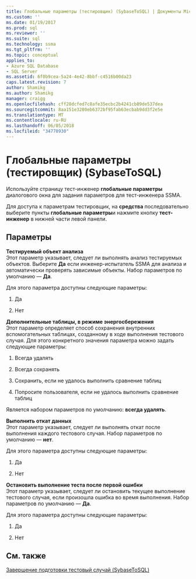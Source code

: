 ```yaml
---
title: Глобальные параметры (тестировщик) (SybaseToSQL) | Документы Microsoft
ms.custom: ''
ms.date: 01/19/2017
ms.prod: sql
ms.reviewer: ''
ms.suite: sql
ms.technology: ssma
ms.tgt_pltfrm: ''
ms.topic: conceptual
applies_to:
- Azure SQL Database
- SQL Server
ms.assetid: 6f0b9cea-5a24-4e42-8bbf-c4516b00da23
caps.latest.revision: 7
author: Shamikg
ms.author: Shamikg
manager: craigg
ms.openlocfilehash: cff28dcfed7c8afe35ecbc2b4241cb89de537dea
ms.sourcegitcommit: 8aa151e3280eb6372bf95fab63ecbab9dd3f2e5e
ms.translationtype: MT
ms.contentlocale: ru-RU
ms.lasthandoff: 06/05/2018
ms.locfileid: "34778930"
---
```

# <a name="global-settings-tester-sybasetosql"></a>Глобальные параметры (тестировщик) (SybaseToSQL)
Используйте страницу тест-инженер **глобальные параметры** диалогового окна для задания параметров для тест-инженера SSMA.  
  
Для доступа к параметрам тестировщик, на **средства** последовательно выберите пункты **глобальные параметры**и нажмите кнопку **тест-инженер** в нижней части левой панели.  
  
## <a name="options"></a>Параметры  
**Тестируемый объект анализа**  
Этот параметр указывает, следует ли выполнять анализ тестируемых объектов. Выберите **Да** если инженер-испытатель SSMA для анализа и автоматически проверять зависимые объекты. Набор параметров по умолчанию — **Да**.  
  
Для этого параметра доступны следующие параметры:  
  
1.  Да  
  
2.  Нет  
  
**Дополнительные таблицы, в режиме энергосбережения**  
Этот параметр определяет способ сохранения внутренних вспомогательных таблицах, созданному в ходе выполнения тестового случая. Для этого конкретного значения параметра можно задать следующие параметры:  
  
1.  Всегда удалять  
  
2.  Всегда сохранять  
  
3.  Сохранить, если не удалось выполнить сравнение таблиц  
  
4.  Попросите пользователя, если не удалось выполнить сравнение таблиц  
  
Является набором параметров по умолчанию: **всегда удалять**.  
  
**Выполнить откат данных**  
Этот параметр указывает, следует ли выполнять откат после выполнения каждого тестового случая. Набор параметров по умолчанию — **нет**.  
  
Для этого параметра доступны следующие параметры:  
  
1.  Да  
  
2.  Нет  
  
**Остановить выполнение теста после первой ошибки**  
Этот параметр указывает, следует ли остановить текущее выполнение тестового случая, если произошла ошибка во время выполнения. Набор параметров по умолчанию — **Да**.  
  
Для этого параметра доступны следующие параметры:  
  
1.  Да  
  
2.  Нет  
  
## <a name="see-also"></a>См. также  
[Завершение подготовки тестовый случай &#40;SybaseToSQL&#41;](../../ssma/sybase/finishing-test-case-preparation-sybasetosql.md)  
  
